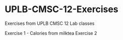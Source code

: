 # UPLB-CMSC-12-Exercises
Exercises from UPLB CMSC 12 Lab classes

Exercise 1 - Calories from milktea
Exercise 2
